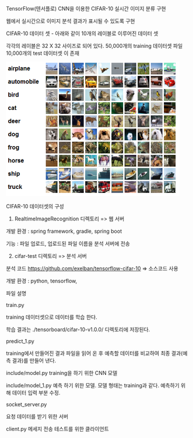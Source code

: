 TensorFlow(텐서플로) CNN을 이용한 CIFAR-10 실시간 이미지 분류 구현

웹에서 실시간으로 이미지 분석 결과가 표시될 수 있도록 구현


CIFAR-10 데이터 셋 - 아래와 같이 10개의 레이블로 이루어진 데이터 셋

각각의 레이블은 32 X 32 사이즈로 되어 있다.
50,000개의 training 데이터셋 파일 
10,000개의 test 데이터셋 이 존재


![ex_screenshot](./cifar-test/image/cifar-10.png)

CIFAR-10 데이터셋의 구성 


1. RealtimeImageRecognition 디렉토리 => 웹 서버

개발 환경 : spring framework, gradle, spring boot

기능 : 파일 업로드, 업로드된 파일 이름을 분석 서버에 전송


2. cifar-test 디렉토리 => 분석 서버

분석 코드
https://github.com/exelban/tensorflow-cifar-10 => 소스코드 사용

개발 환경 : python, tensorflow, 


파일 설명

train.py

training 데이터셋으로 데이터를 학습 한다.

학습 결과는 ./tensorboard/cifar-10-v1.0.0/ 디렉토리에 저장된다.


predict_1.py

training에서 만들어진 결과 파일을 읽어 온 후 예측할 데이터를 비교하여 최종 결과(예측 결과)를 만들어 낸다.


include/model.py
training을 하기 위한 CNN 모델

include/model_1.py
예측 하기 위한 모델.
모델 형태는 training과 같다. 예측하기 위해 데이터 입력 부분 수정.



socket_server.py

요청 데이터를 받기 위한 서버


client.py
메세지 전송 테스트를 위한 클라이언트


